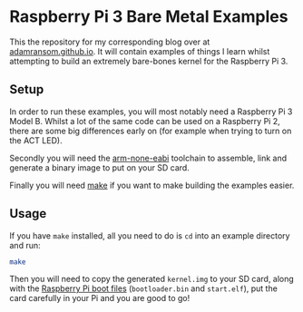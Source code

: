 # Raspberry Pi 3 Bare Metal Examples

This the repository for my corresponding blog over at [adamransom.github.io](https://adamransom.github.io). It will contain examples of things I learn whilst attempting to build an extremely bare-bones kernel for the Raspberry Pi 3.

## Setup

In order to run these examples, you will most notably need a Raspberry Pi 3 Model B. Whilst a lot of the same code can be used on a Raspberry Pi 2, there are some big differences early on (for example when trying to turn on the ACT LED).

Secondly you will need the [arm-none-eabi](https://armkeil.blob.core.windows.net/developer/Files/downloads/gnu-rm/6_1-2017q1/gcc-arm-none-eabi-6-2017-q1-update-win32.exe) toolchain to assemble, link and generate a binary image to put on your SD card.

Finally you will need [make](https://www.gnu.org/software/make/) if you want to make building the examples easier.

## Usage

If you have `make` installed, all you need to do is `cd` into an example directory and run:

```Bash
make
```

Then you will need to copy the generated `kernel.img` to your SD card, along with the [Raspberry Pi boot files](https://github.com/raspberrypi/firmware/tree/master/boot) (`bootloader.bin` and `start.elf`), put the card carefully in your Pi and you are good to go!
